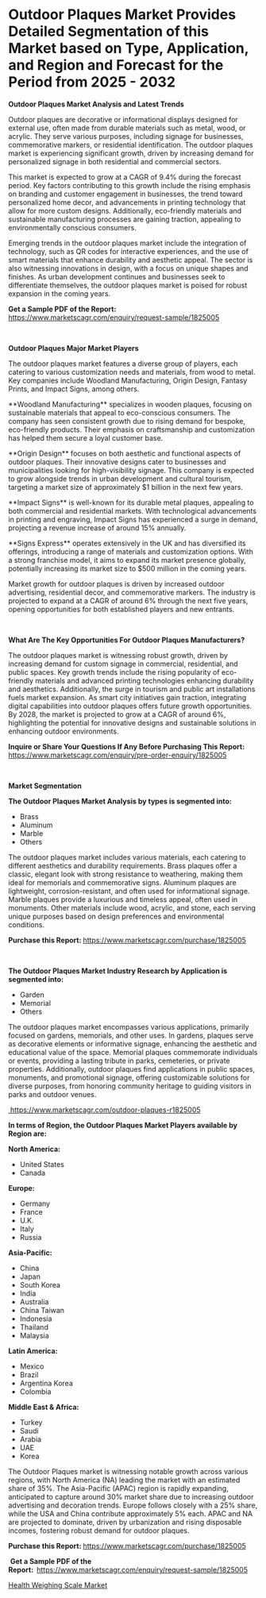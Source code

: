 <p><h1>Outdoor Plaques Market Provides Detailed Segmentation of this Market based on Type, Application, and Region and Forecast for the Period from 2025 - 2032</h1></p><p><strong>Outdoor Plaques Market Analysis and Latest Trends</strong></p>
<p><p>Outdoor plaques are decorative or informational displays designed for external use, often made from durable materials such as metal, wood, or acrylic. They serve various purposes, including signage for businesses, commemorative markers, or residential identification. The outdoor plaques market is experiencing significant growth, driven by increasing demand for personalized signage in both residential and commercial sectors.</p><p>This market is expected to grow at a CAGR of 9.4% during the forecast period. Key factors contributing to this growth include the rising emphasis on branding and customer engagement in businesses, the trend toward personalized home decor, and advancements in printing technology that allow for more custom designs. Additionally, eco-friendly materials and sustainable manufacturing processes are gaining traction, appealing to environmentally conscious consumers.</p><p>Emerging trends in the outdoor plaques market include the integration of technology, such as QR codes for interactive experiences, and the use of smart materials that enhance durability and aesthetic appeal. The sector is also witnessing innovations in design, with a focus on unique shapes and finishes. As urban development continues and businesses seek to differentiate themselves, the outdoor plaques market is poised for robust expansion in the coming years.</p></p>
<p><strong>Get a Sample PDF of the Report:&nbsp;</strong> <a href="https://www.marketscagr.com/enquiry/request-sample/1825005?utm_campaign=1848&utm_medium=2&utm_source=Github&utm_content=ia&utm_term=07022025&utm_id=outdoor-plaques">https://www.marketscagr.com/enquiry/request-sample/1825005</a></p>
<p>&nbsp;</p>
<p><strong>Outdoor Plaques Major Market Players</strong></p>
<p><p>The outdoor plaques market features a diverse group of players, each catering to various customization needs and materials, from wood to metal. Key companies include Woodland Manufacturing, Origin Design, Fantasy Prints, and Impact Signs, among others.</p><p>**Woodland Manufacturing** specializes in wooden plaques, focusing on sustainable materials that appeal to eco-conscious consumers. The company has seen consistent growth due to rising demand for bespoke, eco-friendly products. Their emphasis on craftsmanship and customization has helped them secure a loyal customer base.</p><p>**Origin Design** focuses on both aesthetic and functional aspects of outdoor plaques. Their innovative designs cater to businesses and municipalities looking for high-visibility signage. This company is expected to grow alongside trends in urban development and cultural tourism, targeting a market size of approximately $1 billion in the next few years.</p><p>**Impact Signs** is well-known for its durable metal plaques, appealing to both commercial and residential markets. With technological advancements in printing and engraving, Impact Signs has experienced a surge in demand, projecting a revenue increase of around 15% annually.</p><p>**Signs Express** operates extensively in the UK and has diversified its offerings, introducing a range of materials and customization options. With a strong franchise model, it aims to expand its market presence globally, potentially increasing its market size to $500 million in the coming years.</p><p>Market growth for outdoor plaques is driven by increased outdoor advertising, residential decor, and commemorative markers. The industry is projected to expand at a CAGR of around 6% through the next five years, opening opportunities for both established players and new entrants.</p></p>
<p>&nbsp;</p>
<p><strong>What Are The Key Opportunities For Outdoor Plaques Manufacturers?</strong></p>
<p><p>The outdoor plaques market is witnessing robust growth, driven by increasing demand for custom signage in commercial, residential, and public spaces. Key growth trends include the rising popularity of eco-friendly materials and advanced printing technologies enhancing durability and aesthetics. Additionally, the surge in tourism and public art installations fuels market expansion. As smart city initiatives gain traction, integrating digital capabilities into outdoor plaques offers future growth opportunities. By 2028, the market is projected to grow at a CAGR of around 6%, highlighting the potential for innovative designs and sustainable solutions in enhancing outdoor environments.</p></p>
<p><strong>Inquire or Share Your Questions If Any Before Purchasing This Report:</strong> <a href="https://www.marketscagr.com/enquiry/pre-order-enquiry/1825005?utm_campaign=1848&utm_medium=2&utm_source=Github&utm_content=ia&utm_term=07022025&utm_id=outdoor-plaques">https://www.marketscagr.com/enquiry/pre-order-enquiry/1825005</a></p>
<p>&nbsp;</p>
<p><strong>Market Segmentation</strong></p>
<p><strong>The Outdoor Plaques Market Analysis by types is segmented into:</strong></p>
<p><ul><li>Brass</li><li>Aluminum</li><li>Marble</li><li>Others</li></ul></p>
<p><p>The outdoor plaques market includes various materials, each catering to different aesthetics and durability requirements. Brass plaques offer a classic, elegant look with strong resistance to weathering, making them ideal for memorials and commemorative signs. Aluminum plaques are lightweight, corrosion-resistant, and often used for informational signage. Marble plaques provide a luxurious and timeless appeal, often used in monuments. Other materials include wood, acrylic, and stone, each serving unique purposes based on design preferences and environmental conditions.</p></p>
<p><strong>Purchase this Report:&nbsp;</strong><a href="https://www.marketscagr.com/purchase/1825005?utm_campaign=1848&utm_medium=2&utm_source=Github&utm_content=ia&utm_term=07022025&utm_id=outdoor-plaques">https://www.marketscagr.com/purchase/1825005</a></p>
<p>&nbsp;</p>
<p><strong>The Outdoor Plaques Market Industry Research by Application is segmented into:</strong></p>
<p><ul><li>Garden</li><li>Memorial</li><li>Others</li></ul></p>
<p><p>The outdoor plaques market encompasses various applications, primarily focused on gardens, memorials, and other uses. In gardens, plaques serve as decorative elements or informative signage, enhancing the aesthetic and educational value of the space. Memorial plaques commemorate individuals or events, providing a lasting tribute in parks, cemeteries, or private properties. Additionally, outdoor plaques find applications in public spaces, monuments, and promotional signage, offering customizable solutions for diverse purposes, from honoring community heritage to guiding visitors in parks and outdoor venues.</p></p>
<p><a href="https://www.marketscagr.com/outdoor-plaques-r1825005?utm_campaign=1848&utm_medium=2&utm_source=Github&utm_content=ia&utm_term=07022025&utm_id=outdoor-plaques">&nbsp;https://www.marketscagr.com/outdoor-plaques-r1825005</a></p>
<p><strong>In terms of Region, the Outdoor Plaques Market Players available by Region are:</strong></p>
<p>
    <p> <strong> North America: </strong>
        <ul>
            <li>United States</li>
            <li>Canada</li>
        </ul>
        </p> 
    <p> <strong> Europe: </strong>
        <ul>
            <li>Germany</li>
            <li>France</li>
            <li>U.K.</li>
            <li>Italy</li>
            <li>Russia</li>
        </ul>
        </p> 
    <p> <strong> Asia-Pacific: </strong>
        <ul>
            <li>China</li>
            <li>Japan</li>
            <li>South Korea</li>
            <li>India</li>
            <li>Australia</li>
            <li>China Taiwan</li>
            <li>Indonesia</li>
            <li>Thailand</li>
            <li>Malaysia</li>
        </ul>
        </p> 
    <p> <strong> Latin America: </strong>
        <ul>
            <li>Mexico</li>
            <li>Brazil</li>
            <li>Argentina Korea</li>
            <li>Colombia</li>
        </ul>
        </p> 
    <p> <strong> Middle East & Africa: </strong>
        <ul>
            <li>Turkey</li>
            <li>Saudi</li>
            <li>Arabia</li>
            <li>UAE</li>
            <li>Korea</li>
        </ul>
    </p>
    </p>
<p><p>The Outdoor Plaques market is witnessing notable growth across various regions, with North America (NA) leading the market with an estimated share of 35%. The Asia-Pacific (APAC) region is rapidly expanding, anticipated to capture around 30% market share due to increasing outdoor advertising and decoration trends. Europe follows closely with a 25% share, while the USA and China contribute approximately 5% each. APAC and NA are projected to dominate, driven by urbanization and rising disposable incomes, fostering robust demand for outdoor plaques.</p></p>
<p><strong>Purchase this Report: </strong><a href="https://www.marketscagr.com/purchase/1825005?utm_campaign=1848&utm_medium=2&utm_source=Github&utm_content=ia&utm_term=07022025&utm_id=outdoor-plaques">https://www.marketscagr.com/purchase/1825005</a></p>
<p>&nbsp;<strong>Get a Sample PDF of the Report:&nbsp;&nbsp;</strong><a href="https://www.marketscagr.com/enquiry/request-sample/1825005?utm_campaign=1848&utm_medium=2&utm_source=Github&utm_content=ia&utm_term=07022025&utm_id=outdoor-plaques">https://www.marketscagr.com/enquiry/request-sample/1825005</a></p>
<p><strong></strong></p>
<p><p><a href="https://github.com/marloy8/Market-Research-Report-List-7/blob/main/health-weighing-scale-market.md?utm_campaign=1848&utm_medium=2&utm_source=Github&utm_content=ia&utm_term=07022025&utm_id=outdoor-plaques">Health Weighing Scale Market</a></p></p>